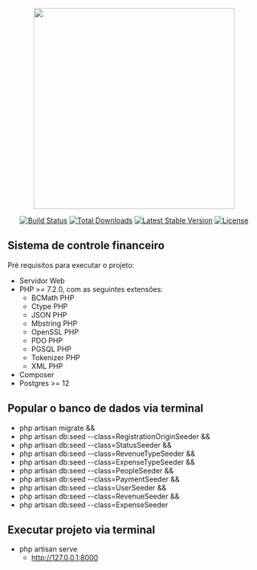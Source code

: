 <p align="center"><a href="https://laravel.com" target="_blank"><img src="https://raw.githubusercontent.com/laravel/art/master/logo-lockup/5%20SVG/2%20CMYK/1%20Full%20Color/laravel-logolockup-cmyk-red.svg" width="400"></a></p>

<p align="center">
<a href="https://travis-ci.org/laravel/framework"><img src="https://travis-ci.org/laravel/framework.svg" alt="Build Status"></a>
<a href="https://packagist.org/packages/laravel/framework"><img src="https://img.shields.io/packagist/dt/laravel/framework" alt="Total Downloads"></a>
<a href="https://packagist.org/packages/laravel/framework"><img src="https://img.shields.io/packagist/v/laravel/framework" alt="Latest Stable Version"></a>
<a href="https://packagist.org/packages/laravel/framework"><img src="https://img.shields.io/packagist/l/laravel/framework" alt="License"></a>
</p>

## Sistema de controle financeiro

Pré requisitos para executar o projeto:

- Servidor Web
- PHP >= 7.2.0, com as seguintes extensões:
  - BCMath PHP
  - Ctype PHP
  - JSON PHP
  - Mbstring PHP
  - OpenSSL PHP
  - PDO PHP
  - PGSQL PHP
  - Tokenizer PHP
  - XML PHP
- Composer
- Postgres >= 12

## Popular o banco de dados via terminal

- php artisan migrate &&
- php artisan db:seed --class=RegistrationOriginSeeder &&
- php artisan db:seed --class=StatusSeeder &&
- php artisan db:seed --class=RevenueTypeSeeder &&
- php artisan db:seed --class=ExpenseTypeSeeder &&
- php artisan db:seed --class=PeopleSeeder &&
- php artisan db:seed --class=PaymentSeeder &&
- php artisan db:seed --class=UserSeeder &&
- php artisan db:seed --class=RevenueSeeder &&
- php artisan db:seed --class=ExpenseSeeder

## Executar projeto via terminal 

- php artisan serve
  - http://127.0.0.1:8000
